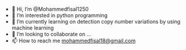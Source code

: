 - 👋 Hi, I’m @Mohammedfisal1250
- 👀 I’m interested in python programming
- 🌱 I’m currently learning on detection copy number variations by using machine learning
- 💞️ I’m looking to collaborate on ...
- 📫 How to reach me mohammedfisal18@gmail.com

<!---
Mohammedfisal1250/Mohammedfisal1250 is a ✨ special ✨ repository because its `README.md` (this file) appears on your GitHub profile.
You can click the Preview link to take a look at your changes.
--->
